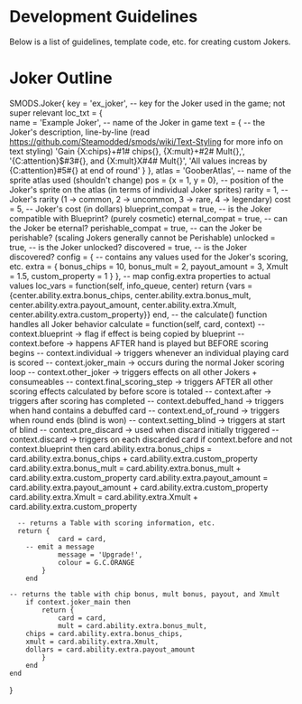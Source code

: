 # Development Guidelines
Below is a list of guidelines, template code, etc. for creating custom Jokers.

# Joker Outline
SMODS.Joker{
	key = 'ex_joker',                        -- key for the Joker used in the game; not super relevant
	loc_txt = {                              
		name = 'Example Joker',                -- name of the Joker in game
		text = {                               -- the Joker's description, line-by-line (read https://github.com/Steamodded/smods/wiki/Text-Styling for more info on text styling)
      'Gain {X:chips}+#1# chips{}, {X:mult}+#2# Mult{},',
      '{C:attention}$#3#{}, and {X:mult}X#4# Mult{}',
      'All values increas by {C:attention}#5#{} at end of round'
		}
	},
	atlas = 'GooberAtlas',                   -- name of the sprite atlas used (shouldn't change)
	pos = {x = 1, y = 0},                    -- position of the Joker's sprite on the atlas (in terms of individual Joker sprites)
	rarity = 1,                              -- Joker's rarity (1 -> common, 2 -> uncommon, 3 -> rare, 4 -> legendary)
	cost = 5,                                -- Joker's cost (in dollars)
	blueprint_compat = true,                 -- is the Joker compatible with Blueprint? (purely cosmetic)
	eternal_compat = true,                   -- can the Joker be eternal?
	perishable_compat = true,                -- can the Joker be perishable? (scaling Jokers generally cannot be Perishable)
	unlocked = true,                         -- is the Joker unlocked?
	discovered = true,                       -- is the Joker discovered?
	config = {                               -- contains any values used for the Joker's scoring, etc.
		extra = {
			bonus_chips = 10,
      bonus_mult = 2,
      payout_amount = 3,
      Xmult = 1.5,
      custom_property = 1
		}
	},
  -- map config.extra properties to actual values
	loc_vars = function(self, info_queue, center)
		return {vars = {center.ability.extra.bonus_chips, center.ability.extra.bonus_mult, center.ability.extra.payout_amount, center.ability.extra.Xmult, center.ability.extra.custom_property}}
	end,
  -- the calculate() function handles all Joker behavior
	calculate = function(self, card, context)
    -- context.blueprint -> flag if effect is being copied by blueprint 
    -- context.before -> happens AFTER hand is played but BEFORE scoring begins
    -- context.individual -> triggers whenever an individual playing card is scored
    -- context.joker_main -> occurs during the normal Joker scoring loop
    -- context.other_joker -> triggers effects on all other Jokers + consumeables
    -- context.final_scoring_step -> triggers AFTER all other scoring effects calculated by before score is totaled
    -- context.after -> triggers after scoring has completed
    -- context.debuffed_hand -> triggers when hand contains a debuffed card
    -- context.end_of_round -> triggers when round ends (blind is won)
    -- context.setting_blind -> triggers at start of blind
    -- context.pre_discard -> used when discard initially triggered
    -- context.discard -> triggers on each discarded card
		if context.before and not context.blueprint then
			card.ability.extra.bonus_chips = card.ability.extra.bonus_chips + card.ability.extra.custom_property
      card.ability.extra.bonus_mult = card.ability.extra.bonus_mult + card.ability.extra.custom_property
      card.ability.extra.payout_amount = card.ability.extra.payout_amount + card.ability.extra.custom_property
      card.ability.extra.Xmult = card.ability.extra.Xmult + card.ability.extra.custom_property

      -- returns a Table with scoring information, etc.
      return {
				card = card,
        -- emit a message
				message = 'Upgrade!',
				colour = G.C.ORANGE
			}
		end

    -- returns the table with chip bonus, mult bonus, payout, and Xmult
		if context.joker_main then
			return {
				card = card,
				mult = card.ability.extra.bonus_mult,
        chips = card.ability.extra.bonus_chips,
        xmult = card.ability.extra.Xmult,
        dollars = card.ability.extra.payout_amount
			}
		end
	end
}
